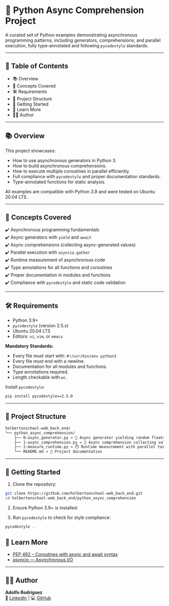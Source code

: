 # 🚀 Python Async Comprehension Project

A curated set of Python examples demonstrating asynchronous programming patterns, including generators, comprehensions, and parallel execution, fully type-annotated and following `pycodestyle` standards.

---

## 📌 Table of Contents

- 📚 Overview
- 🧠 Concepts Covered
- 🛠️ Requirements
- 📁 Project Structure
- 🚀 Getting Started
- 📘 Learn More
- 👨‍💻 Author

---

## 📚 Overview

This project showcases:

- How to use asynchronous generators in Python 3.
- How to build asynchronous comprehensions.
- How to execute multiple coroutines in parallel efficiently.
- Full compliance with `pycodestyle` and proper documentation standards.
- Type-annotated functions for static analysis.

All examples are compatible with Python 3.9 and were tested on Ubuntu 20.04 LTS.

---

## 🧠 Concepts Covered

✔️ Asynchronous programming fundamentals\
✔️ Async generators with `yield` and `await`\
✔️ Async comprehensions (collecting async-generated values)\
✔️ Parallel execution with `asyncio.gather`\
✔️ Runtime measurement of asynchronous code\
✔️ Type annotations for all functions and coroutines\
✔️ Proper documentation in modules and functions\
✔️ Compliance with `pycodestyle` and static code validation

---

## 🛠️ Requirements

- Python 3.9+
- `pycodestyle` (version 2.5.x)
- Ubuntu 20.04 LTS
- Editors: `vi`, `vim`, or `emacs`

**Mandatory Standards:**

- Every file must start with: `#!/usr/bin/env python3`
- Every file must end with a newline.
- Documentation for all modules and functions.
- Type annotations required.
- Length checkable with `wc`.

Install `pycodestyle`:

```bash
pip install pycodestyle==2.5.0
```

---

## 📁 Project Structure

```bash
holbertonschool-web_back_end/
└── python_async_comprehension/
    ├── 0-async_generator.py ➔ 🔄 Async generator yielding random floats
    ├── 1-async_comprehension.py ➔ 📅 Async comprehension collecting values
    ├── 2-measure_runtime.py ➔ ⏱️ Runtime measurement with parallel tasks
    └── README.md ➔ 📘 Project documentation
```

---

## 🚀 Getting Started

1. Clone the repository:

```bash
git clone https://github.com/holbertonschool-web_back_end.git
cd holbertonschool-web_back_end/python_async_comprehension
```

2. Ensure Python 3.9+ is installed.

3. Run `pycodestyle` to check for style compliance:

```bash
pycodestyle .
```

## 📘 Learn More

- [PEP 492 – Coroutines with async and await syntax](https://peps.python.org/pep-0492/)
- [asyncio — Asynchronous I/O](https://docs.python.org/3/library/asyncio.html)

---

## 👨‍💻 Author

**Adolfo Rodriguez**\
💼 [LinkedIn](https://www.linkedin.com/in/adolfo-rodriguez-22b178330/) | 💻 [GitHub](https://github.com/Adolfo2231)